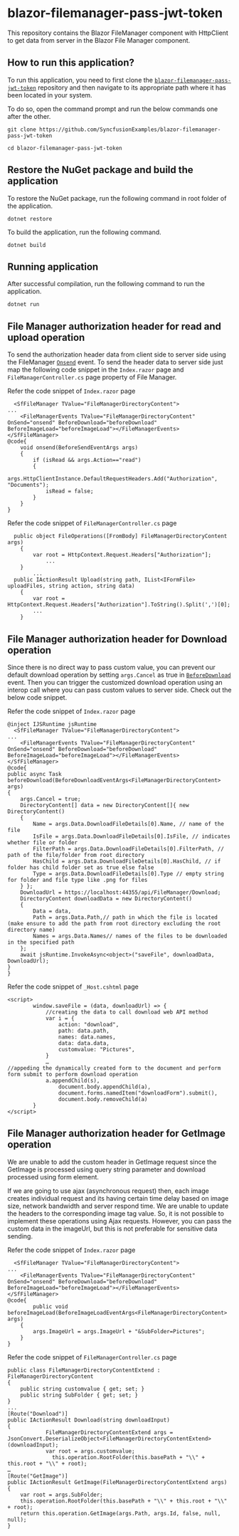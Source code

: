 # blazor-filemanager-pass-jwt-token

This repository contains the Blazor FileManager component with HttpClient to get data from server in the Blazor File Manager component.

## How to run this application?

To run this application, you need to first clone the [`blazor-filemanager-pass-jwt-token`](https://github.com/SyncfusionExamples/blazor-filemanager-pass-jwt-token) repository and then navigate to its appropriate path where it has been located in your system.

To do so, open the command prompt and run the below commands one after the other.

```
git clone https://github.com/SyncfusionExamples/blazor-filemanager-pass-jwt-token 

cd blazor-filemanager-pass-jwt-token

```

## Restore the NuGet package and build the application

To restore the NuGet package, run the following command in root folder of the application.

```
dotnet restore
```

To build the application, run the following command.

```
dotnet build
```

## Running application

After successful compilation, run the following command to run the application.

```
dotnet run
```

## File Manager authorization header for read and upload operation

To send the authorization header data from client side to server side using the FileManager [`Onsend`](https://help.syncfusion.com/cr/blazor/Syncfusion.Blazor.FileManager.FileManagerEvents-1.html?_ga=2.138704048.2095323515.1658726624-1114855823.1658293399#Syncfusion_Blazor_FileManager_FileManagerEvents_1_OnSend) event. To send the header data to server side just map the following code snippet in the `Index.razor` page and `FileManagerController.cs` page property of File Manager.

Refer the code snippet of `Index.razor` page

```
  <SfFileManager TValue="FileManagerDirectoryContent">
...
    <FileManagerEvents TValue="FileManagerDirectoryContent" OnSend="onsend" BeforeDownload="beforeDownload" BeforeImageLoad="beforeImageLoad"></FileManagerEvents>
</SfFileManager>
@code{
    void onsend(BeforeSendEventArgs args)
    {
        if (isRead && args.Action=="read")
        {
            args.HttpClientInstance.DefaultRequestHeaders.Add("Authorization", "Documents");
            isRead = false;
        }
    }
}
```

Refer the code snippet of `FileManagerController.cs` page

```
  public object FileOperations([FromBody] FileManagerDirectoryContent args)
    {
        var root = HttpContext.Request.Headers["Authorization"];
            ...
    }
        ...
  public IActionResult Upload(string path, IList<IFormFile> uploadFiles, string action, string data)
    {
        var root = HttpContext.Request.Headers["Authorization"].ToString().Split(',')[0];
        ...
    }
```

## File Manager authorization header for Download operation

Since there is no direct way to pass custom value, you can prevent our default download operation by setting `args.Cancel` as true in [`BeforeDownload`](https://help.syncfusion.com/cr/blazor/Syncfusion.Blazor.FileManager.FileManagerEvents-1.html#Syncfusion_Blazor_FileManager_FileManagerEvents_1_BeforeDownload)
event. Then you can trigger the customized download operation using an interop call where you can pass custom values to server side. Check out the below code snippet.

Refer the code snippet of `Index.razor` page

```
@inject IJSRuntime jsRuntime
  <SfFileManager TValue="FileManagerDirectoryContent">
...
    <FileManagerEvents TValue="FileManagerDirectoryContent" OnSend="onsend" BeforeDownload="beforeDownload" BeforeImageLoad="beforeImageLoad"></FileManagerEvents>
</SfFileManager>
@code{
public async Task beforeDownload(BeforeDownloadEventArgs<FileManagerDirectoryContent> args)
{
    args.Cancel = true;
    DirectoryContent[] data = new DirectoryContent[]{ new DirectoryContent()
    {
        Name = args.Data.DownloadFileDetails[0].Name, // name of the file
        IsFile = args.Data.DownloadFileDetails[0].IsFile, // indicates whether file or folder
        FilterPath = args.Data.DownloadFileDetails[0].FilterPath, // path of the file/folder from root directory
        HasChild = args.Data.DownloadFileDetails[0].HasChild, // if folder has child folder set as true else false
        Type = args.Data.DownloadFileDetails[0].Type // empty string for folder and file type like .png for files 
    } };
    DownloadUrl = https://localhost:44355/api/FileManager/Download;
    DirectoryContent downloadData = new DirectoryContent()
    {
        Data = data,
        Path = args.Data.Path,// path in which the file is located (make ensure to add the path from root directory excluding the root directory name)
        Names = args.Data.Names// names of the files to be downloaded in the specified path
    }; 
    await jsRuntime.InvokeAsync<object>("saveFile", downloadData, DownloadUrl);
}
}
```

Refer the code snippet of `_Host.cshtml` page

```
<script>  
        window.saveFile = (data, downloadUrl) => {  
            //creating the data to call download web API method 
            var i = {
                action: "download", 
                path: data.path,  
                names: data.names, 
                data: data.data, 
                customvalue: "Pictures",  
            }   
            …  
//appeding the dynamically created form to the document and perform form submit to perform download operation   
            a.appendChild(s),  
                document.body.appendChild(a),
                document.forms.namedItem("downloadForm").submit(), 
                document.body.removeChild(a) 
        } 
</script>
```

## File Manager authorization header for GetImage operation

We are unable to add the custom header in GetImage request since the GetImage is processed using query string parameter and download processed using form element.

If we are going to use ajax (asynchronous request) then, each image creates individual request and its having certain time delay based on image size, network bandwidth and server respond time. We are unable to update the headers to the corresponding image tag value. So, it is not possible to implement these operations using Ajax requests. However, you can pass the custom data in the imageUrl, but this is not preferable for sensitive data sending.

Refer the code snippet of `Index.razor` page

```
  <SfFileManager TValue="FileManagerDirectoryContent">
...
    <FileManagerEvents TValue="FileManagerDirectoryContent" OnSend="onsend" BeforeDownload="beforeDownload" BeforeImageLoad="beforeImageLoad"></FileManagerEvents>
</SfFileManager>
@code{
        public void beforeImageLoad(BeforeImageLoadEventArgs<FileManagerDirectoryContent> args)
    {
        args.ImageUrl = args.ImageUrl + "&SubFolder=Pictures";
    }
}
```

Refer the code snippet of `FileManagerController.cs` page

```
public class FileManagerDirectoryContentExtend : FileManagerDirectoryContent    
{    
    public string customvalue { get; set; }    
    public string SubFolder { get; set; }
}    
...
[Route("Download")]   
public IActionResult Download(string downloadInput)   
{   
            FileManagerDirectoryContentExtend args = JsonConvert.DeserializeObject<FileManagerDirectoryContentExtend>(downloadInput);   
            var root = args.customvalue;   
              this.operation.RootFolder(this.basePath + "\\" + this.root + "\\" + root);
…
[Route("GetImage")]
public IActionResult GetImage(FileManagerDirectoryContentExtend args)
{
    var root = args.SubFolder;
    this.operation.RootFolder(this.basePath + "\\" + this.root + "\\" + root);
    return this.operation.GetImage(args.Path, args.Id, false, null, null);
}
```